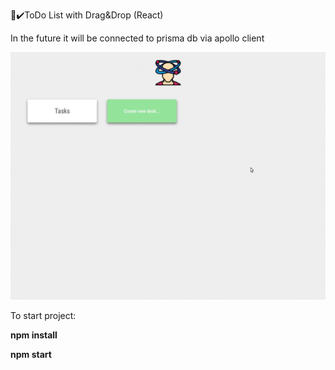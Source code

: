 📝✔️ToDo List with Drag&Drop (React)

In the future it will be connected to prisma db via apollo client

![](https://github.com/Agoreev/Trellact/blob/master/trellact.gif)

To start project:

**npm install**

**npm start**
